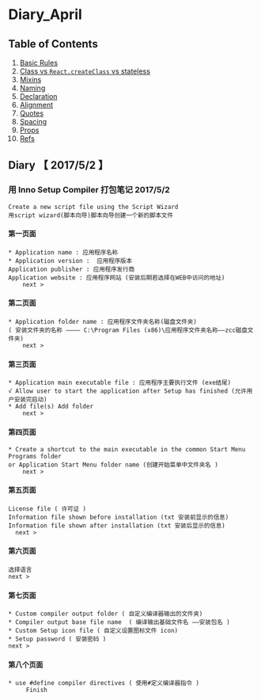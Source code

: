 # Diary_April
## Table of Contents

  1. [Basic Rules](#第一页面)
  1. [Class vs `React.createClass` vs stateless](#class-vs-reactcreateclass-vs-stateless)
  1. [Mixins](#mixins)
  1. [Naming](#naming)
  1. [Declaration](#declaration)
  1. [Alignment](#alignment)
  1. [Quotes](#quotes)
  1. [Spacing](#spacing)
  1. [Props](#props)
  1. [Refs](#refs)
## Diary 【 2017/5/2 】  
### 用 Inno Setup Compiler 打包笔记 2017/5/2 
    Create a new script file using the Script Wizard  
    用script wizard(脚本向导)脚本向导创建一个新的脚本文件
#### 第一页面
    * Application name : 应用程序名称
    * Application version :  应用程序版本
    Application publisher : 应用程序发行商
    Application website : 应用程序网站 (安装后期若选择在WEB中访问的地址)
	    next >
#### 第二页面
    * Application folder name : 应用程序文件夹名称(磁盘文件夹)
    ( 安装文件夹的名称 ———— C:\Program Files (x86)\应用程序文件夹名称——zcc磁盘文件夹)
	    next >
#### 第三页面
    * Application main executable file : 应用程序主要执行文件 (exe结尾)
    √ Allow user to start the application after Setup has finished (允许用户安装完启动)
    * Add file(s) Add folder
 	    next >
####  第四页面
    * Create a shortcut to the main executable in the common Start Menu Programs folder 
    or Application Start Menu folder name (创建开始菜单中文件夹名 )
 	    next >
#### 第五页面
    License file ( 许可证 )
    Information file shown before installation (txt 安装前显示的信息)
    Information file shown after installation (txt 安装后显示的信息)
 	  next >
#### 第六页面
  	选择语言
  	next >
#### 第七页面
	* Custom compiler output folder ( 自定义编译器输出的文件夹)
	* Compiler output base file name  ( 编译输出基础文件名 ——安装包名 )
	* Custom Setup icon file ( 自定义设置图标文件 icon)
	* Setup password ( 安装密码 )
	next >
#### 第八个页面
    * use #define compiler directives ( 使用#定义编译器指令 )
  	     Finish 
 	
